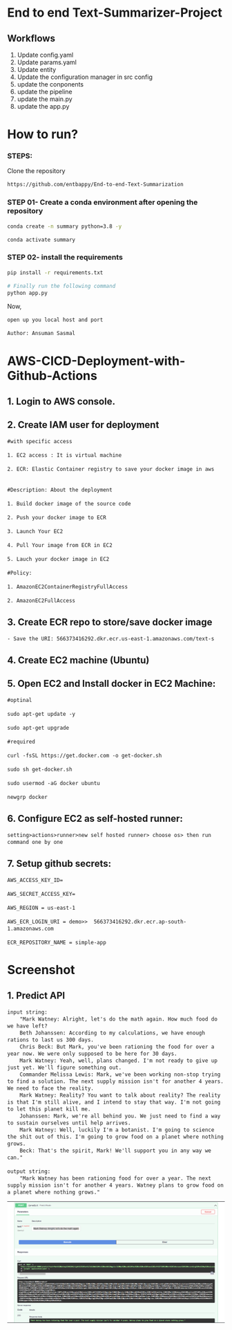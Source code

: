 # End to end Text-Summarizer-Project

## Workflows

1. Update config.yaml
2. Update params.yaml
3. Update entity
4. Update the configuration manager in src config
5. update the conponents
6. update the pipeline
7. update the main.py
8. update the app.py


# How to run?
### STEPS:

Clone the repository

```bash
https://github.com/entbappy/End-to-end-Text-Summarization
```
### STEP 01- Create a conda environment after opening the repository

```bash
conda create -n summary python=3.8 -y
```

```bash
conda activate summary
```


### STEP 02- install the requirements
```bash
pip install -r requirements.txt
```


```bash
# Finally run the following command
python app.py
```

Now,
```bash
open up you local host and port
```


```bash
Author: Ansuman Sasmal
```



# AWS-CICD-Deployment-with-Github-Actions

## 1. Login to AWS console.

## 2. Create IAM user for deployment

	#with specific access

	1. EC2 access : It is virtual machine

	2. ECR: Elastic Container registry to save your docker image in aws


	#Description: About the deployment

	1. Build docker image of the source code

	2. Push your docker image to ECR

	3. Launch Your EC2 

	4. Pull Your image from ECR in EC2

	5. Lauch your docker image in EC2

	#Policy:

	1. AmazonEC2ContainerRegistryFullAccess

	2. AmazonEC2FullAccess

	
## 3. Create ECR repo to store/save docker image
    - Save the URI: 566373416292.dkr.ecr.us-east-1.amazonaws.com/text-s

	
## 4. Create EC2 machine (Ubuntu) 

## 5. Open EC2 and Install docker in EC2 Machine:
	
	
	#optinal

	sudo apt-get update -y

	sudo apt-get upgrade
	
	#required

	curl -fsSL https://get.docker.com -o get-docker.sh

	sudo sh get-docker.sh

	sudo usermod -aG docker ubuntu

	newgrp docker
	
## 6. Configure EC2 as self-hosted runner:
    setting>actions>runner>new self hosted runner> choose os> then run command one by one


## 7. Setup github secrets:

    AWS_ACCESS_KEY_ID=

    AWS_SECRET_ACCESS_KEY=

    AWS_REGION = us-east-1

    AWS_ECR_LOGIN_URI = demo>>  566373416292.dkr.ecr.ap-south-1.amazonaws.com

    ECR_REPOSITORY_NAME = simple-app

# Screenshot

## 1. Predict API

	input string:
		"Mark Watney: Alright, let's do the math again. How much food do we have left?
		Beth Johanssen: According to my calculations, we have enough rations to last us 300 days.  
		Chris Beck: But Mark, you've been rationing the food for over a year now. We were only supposed to be here for 30 days.  
		Mark Watney: Yeah, well, plans changed. I'm not ready to give up just yet. We'll figure something out.  
		Commander Melissa Lewis: Mark, we've been working non-stop trying to find a solution. The next supply mission isn't for another 4 years. We need to face the reality.  
		Mark Watney: Reality? You want to talk about reality? The reality is that I'm still alive, and I intend to stay that way. I'm not going to let this planet kill me.  
		Johanssen: Mark, we're all behind you. We just need to find a way to sustain ourselves until help arrives.  
		Mark Watney: Well, luckily I'm a botanist. I'm going to science the shit out of this. I'm going to grow food on a planet where nothing grows.  
		Beck: That's the spirit, Mark! We'll support you in any way we can."

	output string:
		"Mark Watney has been rationing food for over a year. The next supply mission isn't for another 4 years. Watney plans to grow food on a planet where nothing grows."

![Predict API](api.png)
		
